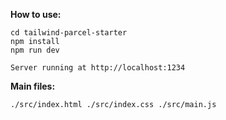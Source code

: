 **How to use:**
```
cd tailwind-parcel-starter
npm install
npm run dev
```


``
Server running at http://localhost:1234
``

**Main files:**

``
./src/index.html
./src/index.css
./src/main.js
``